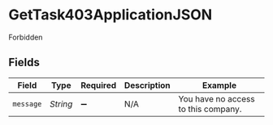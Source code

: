 # GetTask403ApplicationJSON

Forbidden


## Fields

| Field                               | Type                                | Required                            | Description                         | Example                             |
| ----------------------------------- | ----------------------------------- | ----------------------------------- | ----------------------------------- | ----------------------------------- |
| `message`                           | *String*                            | :heavy_minus_sign:                  | N/A                                 | You have no access to this company. |